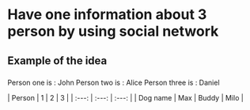 # Have one information about 3 person by using social network

## Example of the idea

###
Person one is : John
Person two is : Alice
Person three is : Daniel

| Person | 1 | 2 | 3 |
| :---: | :---: | :---: |
| Dog name | Max | Buddy | Milo |

